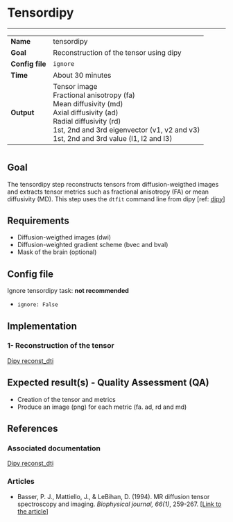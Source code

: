 # Tensordipy
---

|                |                                                       |
|----------------|-------------------------------------------------------|
|**Name**        | tensordipy                                            |
|**Goal**        | Reconstruction of the tensor using dipy               |
|**Config file** | `ignore`                                              |
|**Time**        | About 30 minutes                                                  |
|**Output**      | Tensor image <br> Fractional anisotropy (fa) <br> Mean diffusivity (md) <br> Axial diffusivity (ad) <br> Radial diffusivity (rd) <br> 1st, 2nd and 3rd eigenvector (v1, v2 and v3) <br> 1st, 2nd and 3rd value (l1, l2 and l3) |

#

## Goal

The tensordipy step reconstructs tensors from diffusion-weigthed images and extracts tensor metrics such as fractional anisotropy (FA) or mean diffusivity (MD).
This step uses the `dtfit` command line from dipy [ref: <a href="http://nipy.org/dipy/examples_built/reconst_dti.html#example-reconst-dti" target="_blank">dipy</a>]

## Requirements

- Diffusion-weigthed images (dwi)
- Diffusion-weighted gradient scheme (bvec and bval)
- Mask of the brain (optional)

## Config file

Ignore tensordipy task: **not recommended**
- `ignore: False`

## Implementation

### 1- Reconstruction of the tensor

<a href="http://nipy.org/dipy/examples_built/reconst_dti.html#example-reconst-dti" target="_blank">Dipy reconst_dti</a>

## Expected result(s) - Quality Assessment (QA)

- Creation of the tensor and metrics
- Produce an image (png) for each metric (fa. ad, rd and md)

## References

### Associated documentation

<a href="http://nipy.org/dipy/examples_built/reconst_dti.html#example-reconst-dti" target="_blank">Dipy reconst_dti</a>

### Articles

- Basser, P. J., Mattiello, J., & LeBihan, D. (1994). MR diffusion tensor spectroscopy and imaging. *Biophysical journal, 66(1)*, 259-267. [<a href="http://www.pubmedcentral.nih.gov/articlerender.fcgi?artid=1275686&tool=pmcentrez&rendertype=abstract" target="_blank">Link to the article</a>] 


